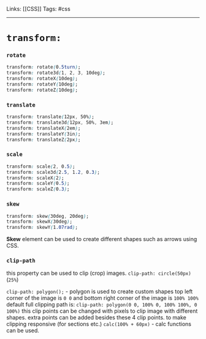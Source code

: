 Links: [[CSS]] 
Tags: #css

<hr>

# `transform: `


### `rotate`
```css
transform: rotate(0.5turn);
transform: rotate3d(1, 2, 3, 10deg);
transform: rotateX(10deg);
transform: rotateY(10deg);
transform: rotateZ(10deg);
```

### `translate`
```css
transform: translate(12px, 50%);
transform: translate3d(12px, 50%, 3em);
transform: translateX(2em);
transform: translateY(3in);
transform: translateZ(2px);
```

### `scale`
```css
transform: scale(2, 0.5);
transform: scale3d(2.5, 1.2, 0.3);
transform: scaleX(2);
transform: scaleY(0.5);
transform: scaleZ(0.3);
```

### `skew`
```css
transform: skew(30deg, 20deg);
transform: skewX(30deg);
transform: skewY(1.07rad);
```

**Skew** element can be used to create different shapes such as arrows using CSS.

### `clip-path`
this property can be used to clip (crop) images.
`clip-path: circle(50px)` (`25%`)

`clip-path: polygon();` - polygon is used to create custom shapes
top left corner of the image is `0 0` and bottom right corner of the image is `100% 100%`
default full clipping path is: 
`clip-path: polygon(0 0, 100% 0, 100% 100%, 0 100%)`
this clip points can be changed with pixels to clip image with different shapes.
extra points can be added besides these 4 clip points.
to make clipping responsive (for sections etc.) `calc(100% + 60px)` - calc functions can be used.